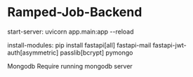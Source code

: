 # Ramped-Job-Backend

start-server:
	uvicorn app.main:app --reload

install-modules:
	pip install fastapi[all] fastapi-mail fastapi-jwt-auth[asymmetric] passlib[bcrypt] pymongo

Mongodb
    Require running mongodb server    